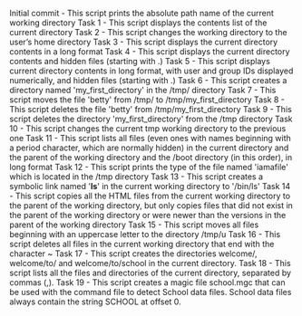 Initial commit - This script prints the absolute path name of the current working directory
Task 1 - This script displays the contents list of the current directory
Task 2 - This script changes the working directory to the user’s home directory
Task 3 - This script displays the current directory contents in a long format
Task 4 - This script displays the current directory contents and hidden files (starting with .)
Task 5 - This script displays current directory contents in long format, with user and group IDs displayed numerically, and hidden files (starting with .)
Task 6 - This script creates a directory named 'my_first_directory' in the /tmp/ directory
Task 7 - This script moves the file 'betty' from /tmp/ to /tmp/my_first_directory
Task 8 - This script deletes the file 'betty' from /tmp/my_first_directory
Task 9 - This script deletes the directory 'my_first_directory' from the /tmp directory
Task 10 - This script changes the current tmp working directory to the previous one
Task 11 - This script lists all files (even ones with names beginning with a period character, which are normally hidden) in the current directory and the parent of the working directory and the /boot directory (in this order), in long format
Task 12 - This script prints the type of the file named 'iamafile' which is located in the /tmp directory
Task 13 - This script creates a symbolic link named '__ls__' in the current working directory to '/bin/ls' 
Task 14 - This script copies all the HTML files from the current working directory to the parent of the working directory, but only copies files that did not exist in the parent of the working directory or were newer than the versions in the parent of the working directory
Task 15 - This script moves all files beginning with an uppercase letter to the directory /tmp/u
Task 16 - This script deletes all files in the current working directory that end with the character ~
Task 17 - This script creates the directories welcome/, welcome/to/ and welcome/to/school in the current directory.
Task 18 - This script lists all the files and directories of the current directory, separated by commas (,).
Task 19 - This script creates a magic file school.mgc that can be used with the command file to detect School data files. School data files always contain the string SCHOOL at offset 0.

